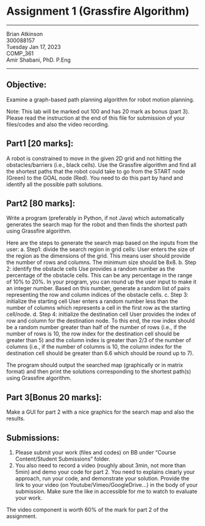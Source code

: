 # Assignment 1 (Grassfire Algorithm)

---
Brian Atkinson <br>
300088157 <br>
Tuesday Jan 17, 2023 <br>
COMP_361 <br>
Amir Shabani, PhD. P.Eng

---


## Objective: 
Examine a graph-based path planning algorithm for robot motion planning. 

Note: This lab will be marked out 100 and has 20 mark as bonus (part 3). Please read the instruction at the end of this file for submission of your files/codes and also the video recording. 

## Part1 [20 marks]: 
A robot is constrained to move in the given 2D grid and not hitting the obstacles/barriers (i.e., black cells). Use the Grassfire algorithm and find all the shortest paths that the robot could take to go from the START node (Green) to the GOAL node (Red). 
You need to do this part by hand and identify all the possible path solutions.

## Part2 [80 marks]: 
Write a program (preferably in Python, if not Java) which automatically generates the search map for the robot and then finds the shortest path using Grassfire algorithm. 

Here are the steps to generate the search map based on the inputs from the user:
a.	Step1: divide the search region in grid cells: 
User enters the size of the region as the dimensions of the grid. This means user should provide the number of rows and columns. The minimum size should be 8x8.
b.	Step 2: identify the obstacle cells
Use provides a random number as the percentage of the obstacle cells. This can be any percentage in the range of 10% to 20%. In your program, you can round up the user input to make it an integer number. Based on this number, generate a random list of pairs representing the row and column indices of the obstacle cells.
c.	Step 3: initialize the starting cell
User enters a random number less than the number of columns which represents a cell in the first row as the starting cell/node.
d.	Step 4: initialize the destination cell
User provides the index of row and column for the destination node. To this end, the row index should be a random number greater than half of the number of rows (i.e., if the number of rows is 10, the row index for the destination cell should be greater than 5) and the column index is greater than 2/3 of the number of columns (i.e., if the number of columns is 10, the column index for the destination cell should be greater than 6.6 which should be round up to 7).


The program should output the searched map (graphically or in matrix format) and then print the solutions corresponding to the shortest path(s) using Grassfire algorithm.

## Part 3[Bonus 20 marks]: 
Make a GUI for part 2 with a nice graphics for the search map and also the results. 



## Submissions:

1.	Please submit your work (files and codes) on BB under “Course Content/Student Submissions” folder. 
2.	You also need to record a video (roughly about 3min, not more than 5min) and demo your code for part 2. 
You need to explains clearly your approach, run your code, and demonstrate your solution. Provide the link to your video (on Youtube/Vimeo/GoogleDrive…) in the body of your submission. Make sure the like in accessible for me to watch to evaluate your work.

The video component is worth 60% of the mark for part 2 of the assignment.


